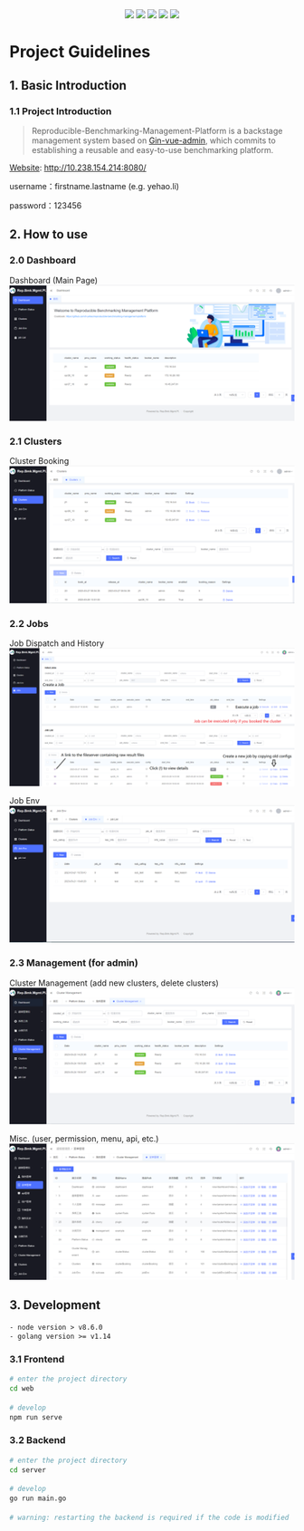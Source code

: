 
<div align=center>
<img src="https://img.shields.io/badge/golang-1.20-blue"/>
<img src="https://img.shields.io/badge/gin-1.7.0-lightBlue"/>
<img src="https://img.shields.io/badge/vue-3.2.47-brightgreen"/>
<img src="https://img.shields.io/badge/element--plus-2.0.1-green"/>
<img src="https://img.shields.io/badge/gorm-1.23.4-red"/>
</div>

# Project Guidelines

## 1. Basic Introduction

### 1.1 Project Introduction

> Reproducible-Benchmarking-Management-Platform is a backstage management system based on [Gin-vue-admin](https://www.gin-vue-admin.com), which commits to establishing a reusable and easy-to-use benchmarking platform.


[Website](http://10.238.154.214:8080/): http://10.238.154.214:8080/

username：firstname.lastname (e.g. yehao.li)

password：123456

## 2. How to use

### 2.0 Dashboard
Dashboard (Main Page)
![Dashboard](./web/src/assets/readme_figs/Dashboard.png)

### 2.1 Clusters
Cluster Booking
![Clusters](./web/src/assets/readme_figs/Clusters.png)

### 2.2 Jobs
Job Dispatch and History
![Jobs](./web/src/assets/readme_figs/Jobs.png)

Job Env
![JobEnv](./web/src/assets/readme_figs/Job_env.png)

### 2.3 Management (for admin)
Cluster Management (add new clusters, delete clusters)
![ClustersManagement](./web/src/assets/readme_figs/Cluster_management.png)

Misc. (user, permission, menu, api, etc.)
![Misc](./web/src/assets/readme_figs/Management.png)

## 3. Development

```
- node version > v8.6.0
- golang version >= v1.14
```

### 3.1 Frontend

```bash
# enter the project directory
cd web

# develop
npm run serve
```

### 3.2 Backend

```bash
# enter the project directory
cd server

# develop
go run main.go

# warning: restarting the backend is required if the code is modified
```
